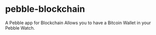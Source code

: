 # pebble-blockchain
A Pebble app for Blockchain
Allows you to have a Bitcoin Wallet in your Pebble Watch.
